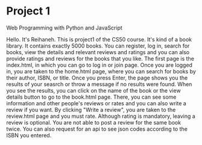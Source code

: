 # Project 1

Web Programming with Python and JavaScript

Hello. It's Reihaneh. This is project1 of the CS50 course. It's kind of a book library. It contains exactly 5000 books.
You can register, log in, search for books, view the details and relevant reviews and ratings and you can also provide ratings and reviews for the books that you like. The first page is the index.html, in which you can go to log in or join page.
Once you are logged in, you are taken to the home.html page, where you can search for books by their author, ISBN, or title. Once you press Enter, the page shows you the results of your seasrch or throw a message if no results were found.
When you see the results, you can click on the name of the book or the view details button to go to the book.html page.
There, you can see some information and other people's reviews or rates and you can also write a review if you want.
By clicking "Write a review", you are taken to the review.html page and you must rate. Although rating is mandatory, leaving a review is optional. You are not able to post a review for the same book twice. You can also request for an api to see json codes 
according to the ISBN you entered.
